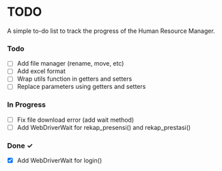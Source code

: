 # TODO

A simple to-do list to track the progress of the Human Resource Manager.

### Todo

- [ ] Add file manager (rename, move, etc)
- [ ] Add excel format
- [ ] Wrap utils function in getters and setters
- [ ] Replace parameters using getters and setters

### In Progress

- [ ] Fix file download error (add wait method)
- [ ] Add WebDriverWait for rekap_presensi() and rekap_prestasi()

### Done ✓

- [x] Add WebDriverWait for login()
